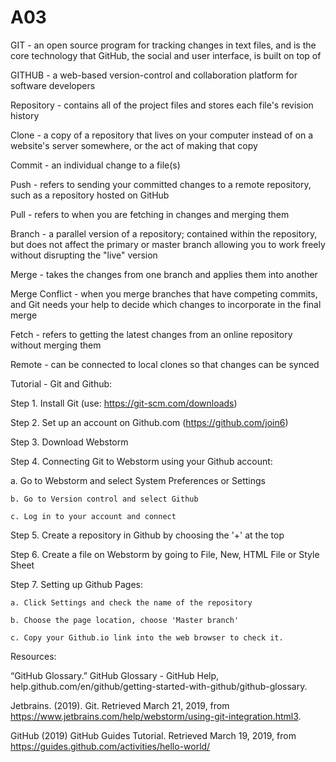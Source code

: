 # A03
GIT - an open source program for tracking changes in text files, and is the core technology that GitHub, the social and user interface, is built on top of

GITHUB - a web-based version-control and collaboration platform for software developers

Repository - contains all of the project files and stores each file's revision history

Clone - a copy of a repository that lives on your computer instead of on a website's server somewhere, or the act of making that copy

Commit - an individual change to a file(s)

Push - refers to sending your committed changes to a remote repository, such as a repository hosted on GitHub

Pull - refers to when you are fetching in changes and merging them

Branch - a parallel version of a repository; contained within the repository, but does not affect the primary or master branch allowing you to work freely without disrupting the "live" version

Merge - takes the changes from one branch and applies them into another

Merge Conflict - when you merge branches that have competing commits, and Git needs your help to decide which changes to incorporate in the final merge

Fetch - refers to getting the latest changes from an online repository without merging them

Remote - can be connected to local clones so that changes can be synced

Tutorial - Git and Github:


Step 1. Install Git (use: https://git-scm.com/downloads)

Step 2. Set up an account on Github.com (https://github.com/join6)

Step 3. Download Webstorm

Step 4. Connecting Git to Webstorm using your Github account:
   
   a. Go to Webstorm and select System Preferences or Settings
    
    b. Go to Version control and select Github
    
    c. Log in to your account and connect

Step 5. Create a repository in Github by choosing the '+' at the top

Step 6. Create a file on Webstorm by going to File, New, HTML File or Style Sheet

Step 7. Setting up Github Pages:
    
    a. Click Settings and check the name of the repository
    
    b. Choose the page location, choose 'Master branch'
    
    c. Copy your Github.io link into the web browser to check it.

Resources:

“GitHub Glossary.” GitHub Glossary - GitHub Help, help.github.com/en/github/getting-started-with-github/github-glossary.

Jetbrains. (2019). Git. Retrieved March 21, 2019, from https://www.jetbrains.com/help/webstorm/using-git-integration.html3.

GitHub (2019) GitHub Guides Tutorial. Retrieved March 19, 2019, from https://guides.github.com/activities/hello-world/
